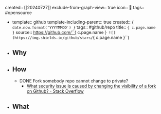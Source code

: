created:: [[20240727]]
exclude-from-graph-view:: true
icon:: 📄
tags:: #opensource

  - template:: github
    template-including-parent:: true
    created::  ``{ date.now.format('YYYYMMDD') }``
    tags:: #github/repo
    title:: ``{ c.page.name }``
    source:: https://github.com/``{ c.page.name }``
    ![](https://img.shields.io/github/stars/``{ c.page.name }``)
- ## Why
- ## How
  - DONE Fork somebody repo cannot change to private?
    - [What security issue is caused by changing the visibility of a fork on Github? - Stack Overflow](https://stackoverflow.com/questions/71446341/what-security-issue-is-caused-by-changing-the-visibility-of-a-fork-on-github)
- ## What